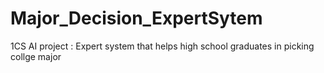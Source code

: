 # Major_Decision_ExpertSytem
1CS AI project : Expert system that helps high school graduates in picking collge major
